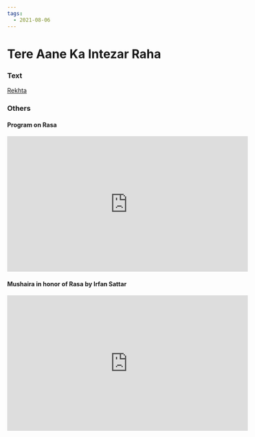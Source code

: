 ```yaml
---
tags:
  - 2021-08-06
---
```

# Tere Aane Ka Intezar Raha

### Text
[Rekhta](https://www.rekhta.org/ghazals/tere-aane-kaa-intizaar-rahaa-rasa-chughtai-ghazals?lang=ur)

### Others

#### Program on Rasa

<iframe width="560" height="315" src="https://www.youtube.com/embed/l0ucXwgL5Uc" title="YouTube video player" frameborder="0" allow="accelerometer; autoplay; clipboard-write; encrypted-media; gyroscope; picture-in-picture" allowfullscreen></iframe>

#### Mushaira in honor of Rasa by Irfan Sattar

<iframe width="560" height="315" src="https://www.youtube.com/embed/eqlJdfK949A&t=3916s" title="YouTube video player" frameborder="0" allow="accelerometer; autoplay; clipboard-write; encrypted-media; gyroscope; picture-in-picture" allowfullscreen></iframe>

